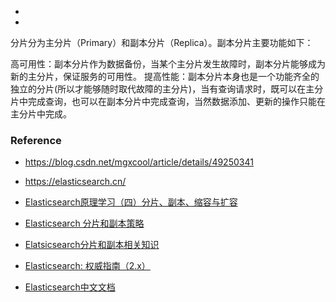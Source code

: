 - 
- 



分片分为主分片（Primary）和副本分片（Replica）。副本分片主要功能如下：

高可用性：副本分片作为数据备份，当某个主分片发生故障时，副本分片能够成为新的主分片，保证服务的可用性。
提高性能：副本分片本身也是一个功能齐全的独立的分片(所以才能够随时取代故障的主分片)，当有查询请求时，既可以在主分片中完成查询，也可以在副本分片中完成查询，当然数据添加、更新的操作只能在主分片中完成。







### Reference

- https://blog.csdn.net/mgxcool/article/details/49250341
- https://elasticsearch.cn/

- [Elasticsearch原理学习（四）分片、副本、缩容与扩容](https://www.jianshu.com/p/f14aadd31e19)

- [Elasticsearch 分片和副本策略](https://juejin.cn/post/6844903862088777736)
- [Elatsicsearch分片和副本相关知识 ](https://www.cnblogs.com/Yemilice/p/10401688.html)
- [Elasticsearch: 权威指南（2.x）](https://www.elastic.co/guide/cn/elasticsearch/guide/current/index.html)
- [Elasticsearch中文文档](https://learnku.com/docs/elasticsearch73/7.3)